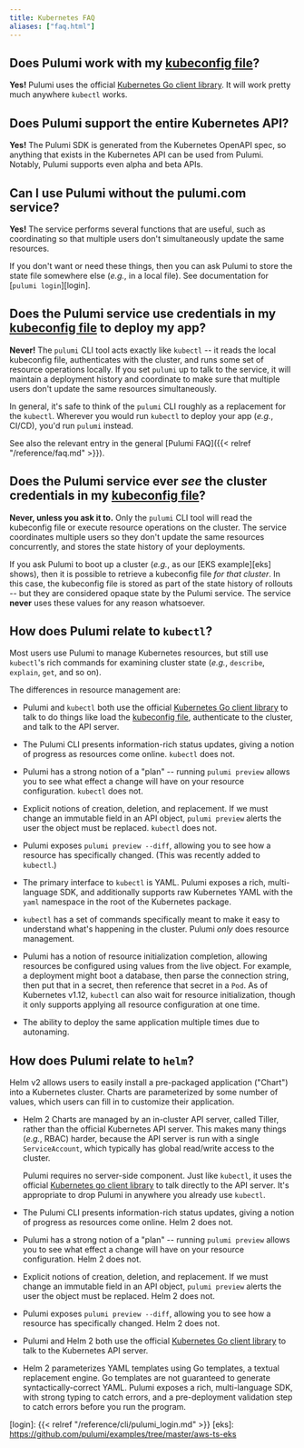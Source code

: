 ```yaml
---
title: Kubernetes FAQ
aliases: ["faq.html"]
---
```


## Does Pulumi work with my [kubeconfig file][kubeconfig]?

**Yes!** Pulumi uses the official [Kubernetes Go client library][client-go]. It
will work pretty much anywhere `kubectl` works.

## Does Pulumi support the entire Kubernetes API?

**Yes!** The Pulumi SDK is generated from the Kubernetes OpenAPI spec, so anything that exists in
the Kubernetes API can be used from Pulumi. Notably, Pulumi supports even alpha and beta APIs.

## Can I use Pulumi without the pulumi.com service?

**Yes!** The service performs several functions that are useful, such as coordinating so that
multiple users don't simultaneously update the same resources.

If you don't want or need these things, then you can ask Pulumi to store the state file somewhere
else (_e.g._, in a local file). See documentation for [`pulumi login`][login].

## Does the Pulumi service use credentials in my [kubeconfig file][kubeconfig] to deploy my app?

**Never!** The `pulumi` CLI tool acts exactly like `kubectl` -- it reads the local kubeconfig file,
authenticates with the cluster, and runs some set of resource operations locally. If you set
`pulumi` up to talk to the service, it will maintain a deployment history and coordinate to make
sure that multiple users don't update the same resources simultaneously.

In general, it's safe to think of the `pulumi` CLI roughly as a replacement for the `kubectl`.
Wherever you would run `kubectl` to deploy your app (_e.g._, CI/CD), you'd run `pulumi` instead.

See also the relevant entry in the general [Pulumi FAQ]({{< relref "/reference/faq.md" >}}).

## Does the Pulumi service ever _see_ the cluster credentials in my [kubeconfig file][kubeconfig]?

**Never, unless you ask it to.** Only the `pulumi` CLI tool will read the kubeconfig file or execute
resource operations on the cluster. The service coordinates multiple users so they don't update the
same resources concurrently, and stores the state history of your deployments.

If you ask Pulumi to boot up a cluster (_e.g._, as our [EKS example][eks] shows), then it is
possible to retrieve a kubeconfig file _for that cluster_. In this case, the kubeconfig file is
stored as part of the state history of rollouts -- but they are considered opaque state by the
Pulumi service. The service **never** uses these values for any reason whatsoever.

## How does Pulumi relate to `kubectl`?

Most users use Pulumi to manage Kubernetes resources, but still use `kubectl`'s rich commands for
examining cluster state (_e.g._, `describe`, `explain`, `get`, and so on).

The differences in resource management are:

 *  Pulumi and `kubectl` both use the official [Kubernetes Go client library][client-go] to talk to do
    things like load the [kubeconfig file][kubeconfig], authenticate to the cluster, and talk to the
    API server.

 *  The Pulumi CLI presents information-rich status updates, giving a notion of progress as resources
    come online. `kubectl` does not.

 *  Pulumi has a strong notion of a "plan" -- running `pulumi preview` allows you to see what effect
    a change will have on your resource configuration. `kubectl` does not.

 *  Explicit notions of creation, deletion, and replacement. If we must change an immutable field in
    an API object, `pulumi preview` alerts the user the object must be replaced. `kubectl` does not.

 *  Pulumi exposes `pulumi preview --diff`, allowing you to see how a resource has specifically
    changed. (This was recently added to `kubectl`.)

 *  The primary interface to `kubectl` is YAML. Pulumi exposes a rich, multi-language SDK, and
    additionally supports raw Kubernetes YAML with the `yaml` namespace in the root of the Kubernetes
    package.

 *  `kubectl` has a set of commands specifically meant to make it easy to understand what's happening
    in the cluster. Pulumi _only_ does resource management.

 *  Pulumi has a notion of resource initialization completion, allowing resources be configured using
    values from the live object. For example, a deployment might boot a database, then parse the
    connection string, then put that in a secret, then reference that secret in a `Pod`. As of
    Kubernetes v1.12, `kubectl` can also wait for resource initialization, though it only supports
    applying all resource configuration at one time.

 *  The ability to deploy the same application multiple times due to autonaming.

## How does Pulumi relate to `helm`?

Helm v2 allows users to easily install a pre-packaged application ("Chart") into a Kubernetes
cluster. Charts are parameterized by some number of values, which users can fill in to customize
their application.

 *  Helm 2 Charts are managed by an in-cluster API server, called Tiller, rather than the official
    Kubernetes API server. This makes many things (_e.g._, RBAC) harder, because the API server is run
    with a single `ServiceAccount`, which typically has global read/write access to the cluster.

    Pulumi requires no server-side component. Just like `kubectl`, it uses the official [Kubernetes go
    client library][client-go] to talk directly to the API server. It's appropriate to drop Pulumi in
    anywhere you already use `kubectl`.

 *  The Pulumi CLI presents information-rich status updates, giving a notion of progress as resources
    come online. Helm 2 does not.

 *  Pulumi has a strong notion of a "plan" -- running `pulumi preview` allows you to see what effect
    a change will have on your resource configuration. Helm 2 does not.

 *  Explicit notions of creation, deletion, and replacement. If we must change an immutable field in
    an API object, `pulumi preview` alerts the user the object must be replaced. Helm 2 does not.

 *  Pulumi exposes `pulumi preview --diff`, allowing you to see how a resource has specifically
    changed. Helm 2 does not.

 *  Pulumi and Helm 2 both use the official [Kubernetes Go client library][client-go] to talk to the
    Kubernetes API server.

 *  Helm 2 parameterizes YAML templates using Go templates, a textual replacement engine. Go templates
    are not guaranteed to generate syntactically-correct YAML. Pulumi exposes a rich, multi-language
    SDK, with strong typing to catch errors, and a pre-deployment validation step to catch errors
    before you run the program.


[kubeconfig]: https://kubernetes.io/docs/concepts/configuration/organize-cluster-access-kubeconfig/
[client-go]: https://github.com/kubernetes/client-go
[login]: {{< relref "/reference/cli/pulumi_login.md" >}}
[eks]: https://github.com/pulumi/examples/tree/master/aws-ts-eks
